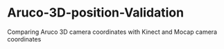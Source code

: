 # Aruco-3D-position-Validation
Comparing Aruco 3D camera coordinates with Kinect and Mocap camera coordinates 
